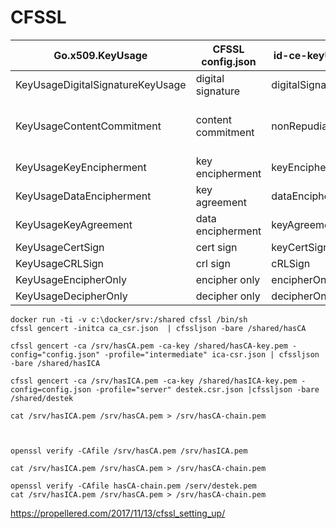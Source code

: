 # CFSSL

|Go.x509.KeyUsage|CFSSL config.json| id-ce-keyUsage|Comment|
|-----|-----|-----|-----|
|KeyUsageDigitalSignatureKeyUsage|digital signature|digitalSignature||
|KeyUsageContentCommitment|content commitment|nonRepudiation|recent editions of X.509 have renamed this bit to contentCommitment|
|KeyUsageKeyEncipherment|key encipherment|keyEncipherment||
|KeyUsageDataEncipherment|key agreement|dataEncipherment||
|KeyUsageKeyAgreement|data encipherment|keyAgreement||
|KeyUsageCertSign|cert sign|keyCertSign||
|KeyUsageCRLSign|crl sign|cRLSign||
|KeyUsageEncipherOnly|encipher only|encipherOnly||
|KeyUsageDecipherOnly|decipher only|decipherOnly||


````
docker run -ti -v c:\docker/srv:/shared cfssl /bin/sh
cfssl gencert -initca ca_csr.json  | cfssljson -bare /shared/hasCA

cfssl gencert -ca /srv/hasCA.pem -ca-key /shared/hasCA-key.pem -config="config.json" -profile="intermediate" ica-csr.json | cfssljson -bare /shared/hasICA

cfssl gencert -ca /srv/hasICA.pem -ca-key /shared/hasICA-key.pem -config=config.json -profile="server" destek.csr.json |cfssljson -bare /shared/destek

cat /srv/hasICA.pem /srv/hasCA.pem > /srv/hasCA-chain.pem



openssl verify -CAfile /srv/hasCA.pem /srv/hasICA.pem

cat /srv/hasICA.pem /srv/hasCA.pem > /srv/hasCA-chain.pem

openssl verify -CAfile hasCA-chain.pem /serv/destek.pem
cat /srv/hasICA.pem /srv/hasCA.pem > /srv/hasCA-chain.pem
````
https://propellered.com/2017/11/13/cfssl_setting_up/
